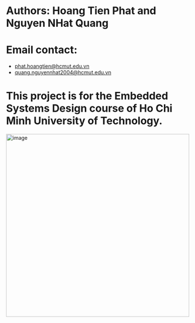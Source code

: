 # Authors: Hoang Tien Phat and Nguyen NHat Quang
# Email contact: 
- phat.hoangtien@hcmut.edu.vn
- quang.nguyennhat2004@hcmut.edu.vn
# This project is for the Embedded Systems Design course of Ho Chi Minh University of Technology.
<img width="500" height="500" alt="image" src="https://github.com/user-attachments/assets/b0a16ac5-8e33-4021-9a3c-6d83e8fb2015" />
